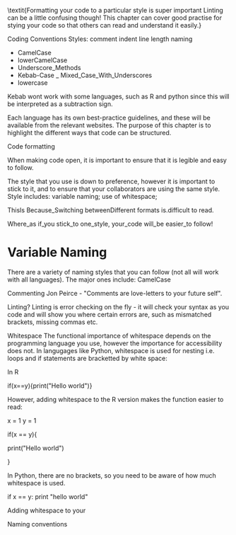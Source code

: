 \textit{Formatting your code to a particular style is super important
Linting can be a little confusing though!
This chapter can cover good practise for stying your code so that others can read and understand it easily.}

Coding Conventions
Styles:
comment
indent
line length
naming
- CamelCase
- lowerCamelCase
- Underscore_Methods
- Kebab-Case
_ Mixed_Case_With_Underscores
- lowercase

Kebab wont work with some languages, such as R and python since this will be interpreted as a subtraction sign. 

Each language has its own best-practice guidelines, and these will be available from the relevant websites.  The purpose of this chapter is to highlight the different ways that code can be structured.

Code formatting

When making code open, it is important to ensure that it is legible and easy to follow.

The style that you use is down to preference, however it is important to stick to it, and to ensure that your collaborators are using the same style.  Style includes: variable naming; use of whitespace; 

ThisIs Because_Switching 
	betweenDifferent 
	formats is.difficult 
		to read.

Where_as if_you stick_to one_style, your_code will_be easier_to follow!

# Variable Naming
There are a variety of naming styles that you can follow (not all will work with all languages).
The major ones include:
CamelCase

Commenting
Jon Peirce - "Comments are love-letters to your future self".

Linting?
Linting is error checking on the fly - it will check your syntax as you code and will show you where certain errors are, such as mismatched brackets, missing commas etc.

Whitespace
The functional importance of whitespace depends on the programming language you use, however the importance for accessibility does not.  In langugages like Python, whitespace is used for nesting i.e. loops and if statements are bracketted by white space:

In R

if(x==y){print("Hello world")}

However, adding whitespace to the R version makes the function easier to read:

x = 1
y = 1

if(x == y){

print("Hello world")

}

In Python, there are no brackets, so you need to be aware of how much whitespace is used.

if x == y:
	print "hello world"


Adding whitespace to your

Naming conventions
